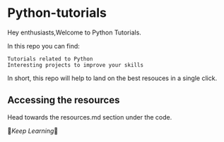 
# Python-tutorials


Hey enthusiasts,Welcome to Python Tutorials.

In this repo you can find:

    Tutorials related to Python
    Interesting projects to improve your skills

In short, this repo will help to land on the best resouces in a single click.

## Accessing the resources

Head towards the resources.md section under the code.

 🥳*Keep Learning*🥳


